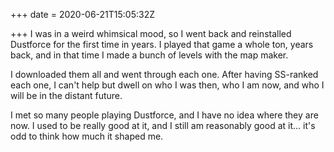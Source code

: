 +++
date = 2020-06-21T15:05:32Z

+++
I was in a weird whimsical mood, so I went back and reinstalled Dustforce for the first time in years. I played that game a whole ton, years back, and in that time I made a bunch of levels with the map maker.

I downloaded them all and went through each one. After having SS-ranked each one, I can't help but dwell on who I was then, who I am now, and who I will be in the distant future.

I met so many people playing Dustforce, and I have no idea where they are now. I used to be really good at it, and I still am reasonably good at it... it's odd to think how much it shaped me.